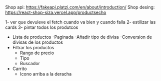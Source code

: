 Shop api: https://fakeapi.platzi.com/en/about/introduction/
Shop desing: https://react-shop-siza.vercel.app/productsecho 



1- ver que devuleve el fetch cuando va bien y cuando falla
2- estilizar las cards
3- pintar todos los produtcos

- Lista de productos
  -Paginada
  -Añadir tipo de divisa
    -Conversion de divisas de los productos
- Filtrar los productos
  - Rango de precio
  - Tipo
  - Buscador
- Carrito
  - Icono arriba a la deracha